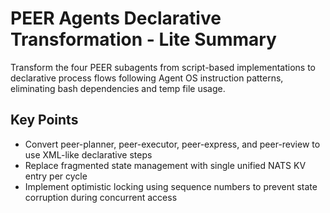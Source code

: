 # PEER Agents Declarative Transformation - Lite Summary

Transform the four PEER subagents from script-based implementations to declarative process flows following Agent OS instruction patterns, eliminating bash dependencies and temp file usage.

## Key Points
- Convert peer-planner, peer-executor, peer-express, and peer-review to use XML-like declarative steps
- Replace fragmented state management with single unified NATS KV entry per cycle
- Implement optimistic locking using sequence numbers to prevent state corruption during concurrent access